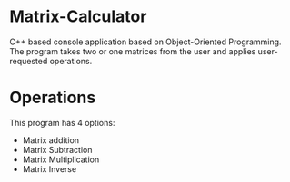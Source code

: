 # Matrix-Calculator
C++ based console application based on Object-Oriented Programming. The program takes two or one matrices from the user and applies user-requested operations.
# Operations
This program has 4 options:
- Matrix addition
- Matrix Subtraction
- Matrix Multiplication
- Matrix Inverse
